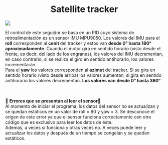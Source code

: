 <h1 align="center"> Satellite tracker </h1>
<p align="left">
   <img src="https://img.shields.io/badge/STATUS-EN%20DESAROLLO-green">
   </p>
El control de este seguidor se basa en un PID cuyo sistema de retroalimentación es un sensor IMU MPU9050.
Los valores del IMU para el <b>roll</b> corresponden al <b>cenit </b>del tracker y estos van <b>desde 0° hasta 180° aproximadamente</b>. 
Cuando el motor gira en sentido horario (visto desde el frente, es decir, del lado de los engranes), los valores del IMU decrementan, 
en caso contrario, si se realiza el giro en sentido antihorario, los valores incrementarán.
<br>Para el <b>yaw</b> los valores corresponden al <b>azimut</b> del tracker.
Si se gira en sentido horario (visto desde arriba) los valores aumentan, si gira en sentido antihorario los valores decrementan. <b>Los valores van desde 0° hasta 360°</b>

<br><br>
:construction: <b>Errores que se presentan al leer el sensor</b>:construction:
<br>
Al momento de iniciar el programa, los datos del sensor no se actualizan y se quedan estáticos en un valor de roll = 90 y yaw = 3. Se desconoce el origen de este error ya que
el sensor funciona correctamente con otro código que es exclusivo para leer los datos de éste.
<br>Además, a veces sí funciona y otras veces no. A veces puede leer y actualizar los datos y después de un tiempo se congelan y se quedan estáticos.
